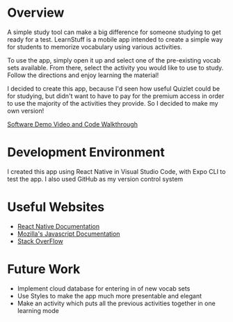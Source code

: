 # Overview

A simple study tool can make a big difference for someone studying to get ready for a test. LearnStuff is a mobile app intended to create a simple way for students to memorize vocabulary using various activities.

To use the app, simply open it up and select one of the pre-existing vocab sets available. From there, select the activity you would like to use to study. Follow the directions and enjoy learning the material!

I decided to create this app, because I'd seen how useful Quizlet could be for studying, but didn't want to have to pay for the premium access in order to use the majority of the activities they provide. So I decided to make my own version!

[Software Demo Video and Code Walkthrough](https://youtu.be/VWkQ1KRstiA)

# Development Environment

I created this app using React Native in Visual Studio Code, with Expo CLI to test the app. I also used GitHub as my version control system


# Useful Websites

* [React Native Documentation](https://reactnative.dev/docs/)
* [Mozilla's Javascript Documentation](https://developer.mozilla.org/en-US/docs/Web/JavaScript/)
* [Stack OverFlow](https://stackoverflow.com/)

# Future Work

* Implement cloud database for entering in of new vocab sets
* Use Styles to make the app much more presentable and elegant
* Make an activity which puts all the previous activities together in one learning mode